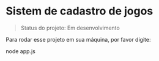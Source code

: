 <h1>Sistem de cadastro de jogos</h1>

> Status do projeto: Em desenvolvimento

Para rodar esse projeto em sua máquina, por favor digite: 


node app.js
